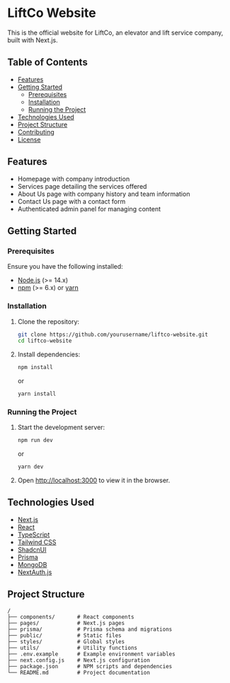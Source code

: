 # LiftCo Website

This is the official website for LiftCo, an elevator and lift service company, built with Next.js.

## Table of Contents

- [Features](#features)
- [Getting Started](#getting-started)
  - [Prerequisites](#prerequisites)
  - [Installation](#installation)
  - [Running the Project](#running-the-project)
- [Technologies Used](#technologies-used)
- [Project Structure](#project-structure)
- [Contributing](#contributing)
- [License](#license)

## Features

- Homepage with company introduction
- Services page detailing the services offered
- About Us page with company history and team information
- Contact Us page with a contact form
- Authenticated admin panel for managing content

## Getting Started

### Prerequisites

Ensure you have the following installed:

- [Node.js](https://nodejs.org/) (>= 14.x)
- [npm](https://www.npmjs.com/) (>= 6.x) or [yarn](https://yarnpkg.com/)

### Installation

1. Clone the repository:
    ```bash
    git clone https://github.com/yourusername/liftco-website.git
    cd liftco-website
    ```

2. Install dependencies:
    ```bash
    npm install
    ```
    or
    ```bash
    yarn install
    ```

### Running the Project

1. Start the development server:
    ```bash
    npm run dev
    ```
    or
    ```bash
    yarn dev
    ```

2. Open [http://localhost:3000](http://localhost:3000) to view it in the browser.

## Technologies Used

- [Next.js](https://nextjs.org/)
- [React](https://reactjs.org/)
- [TypeScript](https://www.typescriptlang.org/)
- [Tailwind CSS](https://tailwindcss.com/)
- [ShadcnUI](https://shadcn.dev/)
- [Prisma](https://www.prisma.io/)
- [MongoDB](https://www.mongodb.com/)
- [NextAuth.js](https://next-auth.js.org/)

## Project Structure

```plaintext
/
├── components/       # React components
├── pages/            # Next.js pages
├── prisma/           # Prisma schema and migrations
├── public/           # Static files
├── styles/           # Global styles
├── utils/            # Utility functions
├── .env.example      # Example environment variables
├── next.config.js    # Next.js configuration
├── package.json      # NPM scripts and dependencies
└── README.md         # Project documentation
